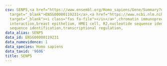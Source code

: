 ```yaml
---
csv: SENP5,<a href="https://www.ensembl.org/Homo_sapiens/Gene/Summary?db=core;g=ENSG00000119231"
  target="_blank">ENSG00000119231</a>,<a href="https://www.ncbi.nlm.nih.gov/pubmed/22863008"
  target="_blank"><i class="fas fa-file"></i></a>",chromatin immunoprecipitation assay,direct
  interaction,breast epithelium, HME1 cell, R2,nucleotide sequence identification,nucleotide
  sequence identification,transcriptional regulation,
data_alias: SENP5
data_id: ENSG00000119231
data_numevidence: 1
data_species: Homo sapiens
data_taxid: '9606'
title: SENP5
---
```

